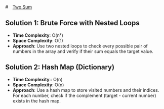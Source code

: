 #　[Two Sum](https://leetcode.com/problems/two-sum/description/) 

## Solution 1: Brute Force with Nested Loops
- **Time Complexity**: O(n²)
- **Space Complexity**: O(1)
- **Approach**: Use two nested loops to check every possible pair of numbers in the array and verify if their sum equals the target value.



## Solution 2: Hash Map (Dictionary)
- **Time Complexity**:: O(n)
- **Space Complexity**: O(n)
- **Approach**: Use a hash map to store visited numbers and their indices. For each number, check if the complement (target - current number) exists in the hash map.